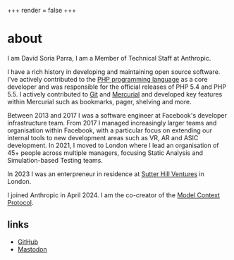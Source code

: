 +++
render = false
+++
# about

I am David Soria Parra, I am a Member of Technical Staff at Anthropic.

I have a rich history in developing and maintaining open source
software. I've actively contributed to the [PHP programming language](https://php.net)
as a core developer and was responsible for the official releases
of PHP 5.4 and PHP 5.5. I actively contributed to [Git](https://git-scm.com) and [Mercurial](https://mercurial-scm.org)
and developed key features within Mercurial such as bookmarks, pager,
shelving and more.

Between 2013 and 2017 I was a software engineer at Facebook's
developer infrastructure team. From 2017 I managed increasingly
larger teams and organisation within Facebook, with a particular
focus on extending our internal tools to new development areas such
as VR, AR and ASIC development.  In 2021, I moved to London where
I lead an organisation of 45+ people across multiple managers,
focusing Static Analysis and Simulation-based Testing teams.

In 2023 I was an enterpreneur in residence at [Sutter Hill
Ventures](https://shv.com) in London.

I joined Anthropic in April 2024. I am the co-creator of the
[Model Context Protocol](https://modelcontextprotocol.io).

## links
* [GitHub](https://github.com/dsp)
* [Mastodon](https://nullptr.rehab/dsp)
